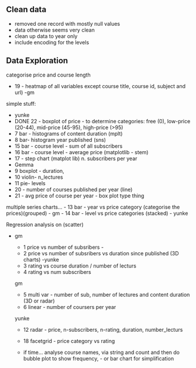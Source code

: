 ## Clean data
- removed one record with mostly null values
- data otherwise seems very clean
- clean up data to year only
- include encoding for the levels
## Data Exploration

categorise price and course length

- 19 - heatmap of all variables except course title, course id, subject and url) -gm

simple stuff:
  - yunke
  - DONE 22 - boxplot of price - to determine categories: free (0), low-price (20-44), mid-price (45-95), high-price (>95) 
  - 7 bar - histograms of content duration (mplt) 
  - 8 bar- histogram year published (sns)
  - 15 bar - course level - sum of all subscribers
  - 16 bar - course level - average price (matplotlib - stem)
  - 17 - step chart (matplot lib) n. subscribers per year
  - Gemma
  - 9 boxplot - duration,
  - 10 violin- n_lectures
  - 11 pie- levels 
  - 20 - number of courses published per year (line)
  - 21 - avg price of course per year - box plot type thing
  
 multiple series charts... 
    - 13 bar - year vs price category (categorise the prices)(grouped) - gm
    - 14 bar - level vs price categories (stacked) - yunke

Regression analysis on (scatter)
- gm
  - 1 price vs number of subsribers -
  - 2 price vs number of subsribers vs duration since published (3D charts)
 -yunke
  - 3 rating vs course duration / number of lecturs
  - 4 rating vs num subscribers
  
  gm
  - 5 multi var - number of sub, number of lectures and content duration (3D or radar)
  - 6 linear - number of coursers per year
  
  yunke
  - 12 radar - price, n-subscribers, n-rating, duration, number_lecturs
  - 18 facetgrid - price category vs rating
 
   
  
   
  - if time... analyse course names, via string and count and then do bubble plot to show frequency, - or bar chart for simplification
